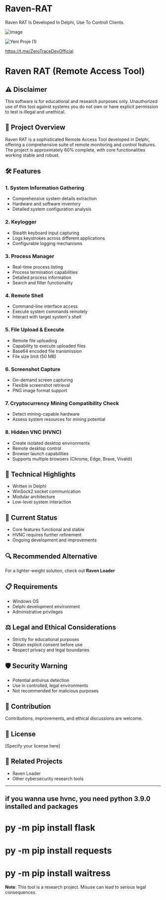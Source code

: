 # Raven-RAT
Raven RAT Is Developed In Delphi, Use To Controll Clients.



![image](https://github.com/user-attachments/assets/5141b17c-0d36-4449-9367-e633d5b052aa)

![Yeni Proje (1)](https://github.com/user-attachments/assets/0c2aace3-9b2a-4498-97ed-a4b275468f57)

https://t.me/ZeroTraceDevOfficial

# Raven RAT (Remote Access Tool)

## ⚠️ Disclaimer
This software is for educational and research purposes only. Unauthorized use of this tool against systems you do not own or have explicit permission to test is illegal and unethical.

## 🚀 Project Overview
Raven RAT is a sophisticated Remote Access Tool developed in Delphi, offering a comprehensive suite of remote monitoring and control features. The project is approximately 60% complete, with core functionalities working stable and robust.

## 🛠 Features

### 1. System Information Gathering
- Comprehensive system details extraction
- Hardware and software inventory
- Detailed system configuration analysis

### 2. Keylogger
- Stealth keyboard input capturing
- Logs keystrokes across different applications
- Configurable logging mechanisms

### 3. Process Manager
- Real-time process listing
- Process termination capabilities
- Detailed process information
- Search and filter functionality

### 4. Remote Shell
- Command-line interface access
- Execute system commands remotely
- Interact with target system's shell

### 5. File Upload & Execute
- Remote file uploading
- Capability to execute uploaded files
- Base64 encoded file transmission
- File size limit (50 MB)

### 6. Screenshot Capture
- On-demand screen capturing
- Flexible screenshot retrieval
- PNG image format support

### 7. Cryptocurrency Mining Compatibility Check
- Detect mining-capable hardware
- Assess system resources for mining potential

### 8. Hidden VNC (HVNC)
- Create isolated desktop environments
- Remote desktop control
- Browser launch capabilities
- Supports multiple browsers (Chrome, Edge, Brave, Vivaldi)

## 🔧 Technical Highlights
- Written in Delphi
- WinSock2 socket communication
- Modular architecture
- Low-level system interaction

## 🚧 Current Status
- Core features functional and stable
- HVNC requires further refinement
- Ongoing development and improvements

## 🔍 Recommended Alternative
For a lighter-weight solution, check out **Raven Loader**

## 📋 Requirements
- Windows OS
- Delphi development environment
- Administrative privileges

## ⚖️ Legal and Ethical Considerations
- Strictly for educational purposes
- Obtain explicit consent before use
- Respect privacy and legal boundaries

## 🛡️ Security Warning
- Potential antivirus detection
- Use in controlled, legal environments
- Not recommended for malicious purposes

## 🤝 Contribution
Contributions, improvements, and ethical discussions are welcome.

## 📜 License
[Specify your license here]

## 🔗 Related Projects
- Raven Loader
- Other cybersecurity research tools

---

## if you wanna use hvnc, you need python 3.9.0 installed and packages
# py -m pip install flask
# py -m pip install requests
# py -m pip install waitress

**Note**: This tool is a research project. Misuse can lead to serious legal consequences.
